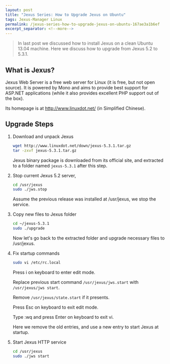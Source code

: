 ```yaml
---
layout: post
title: "Jexus Series: How to Upgrade Jexus on Ubuntu"
tags: Jexus-Manager Linux
permalink: /jexus-series-how-to-upgrade-jexus-on-ubuntu-167ae3a1b6ef
excerpt_separator: <!--more-->
---
```

> In last post we discussed how to install Jexus on a clean Ubuntu 13.04 machine. Here we discuss how to upgrade from Jexus 5.2 to 5.3.1.

## What is Jexus?

Jexus Web Server is a free web server for Linux (it is free, but not open source). It is powered by Mono and aims to provide best support for ASP.NET applications (while it also provides excellent PHP support out of the box).

Its homepage is at http://www.linuxdot.net/ (in Simplified Chinese).
<!--more-->

## Upgrade Steps
1. Download and unpack Jexus

   ``` bash
   wget http://www.linuxdot.net/down/jexus-5.3.1.tar.gz
   tar -zxvf jexus-5.3.1.tar.gz
   ```

   Jexus binary package is downloaded from its official site, and extracted to a folder named `jexus-5.3.1` after this step.

1. Stop current Jexus 5.2 server,

   ``` bash
   cd /usr/jexus
   sudo ./jws.stop
   ```

   Assume the previous release was installed at /usr/jexus, we stop the service.

1. Copy new files to Jexus folder

   ``` bash
   cd ~/jexus-5.3.1
   sudo ./upgrade
   ```

   Now let's go back to the extracted folder and upgrade necessary files to /usr/jexus.

1. Fix startup commands

   ``` bash
   sudo vi /etc/rc.local
   ```

   Press i on keyboard to enter edit mode.

   Replace previous start command `/usr/jexus/jws.start` with `/usr/jexus/jws start`.

   Remove `/usr/jexus/state.start` if it presents.

   Press Esc on keyboard to exit edit mode.

   Type :wq and press Enter on keyboard to exit vi.

   Here we remove the old entries, and use a new entry to start Jexus at startup.

1. Start Jexus HTTP service

   ``` bash
   cd /usr/jexus
   sudo ./jws start
   ```
